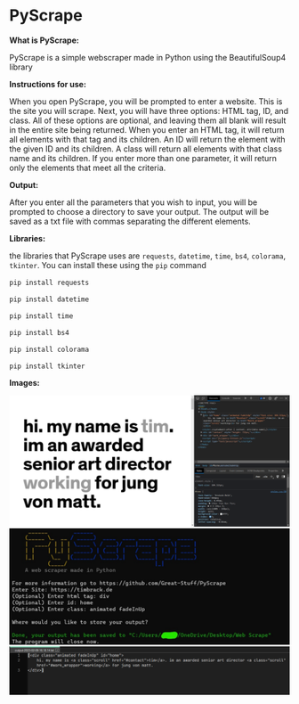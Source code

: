 # PyScrape

<strong>What is PyScrape:</strong>

PyScrape is a simple webscraper made in Python using the BeautifulSoup4 library


<strong>Instructions for use:</strong>

When you open PyScrape, you will be prompted to enter a website. This is the site you will scrape. Next, you will have three options: HTML tag, ID, and class. All of these options are optional, and leaving them all blank will result in the entire site being returned. When you enter an HTML tag, it will return all elements with that tag and its children. An ID will return the element with the given ID and its children. A class will return all elements with that class name and its children. If you enter more than one parameter, it will return only the elements that meet all the criteria.

<strong>Output:</strong>

After you enter all the parameters that you wish to input, you will be prompted to choose a directory to save your output. The output will be saved as a txt file with commas separating the different elements.

<strong>Libraries:</strong>

the libraries that PyScrape uses are `requests`, `datetime`, `time`, `bs4`, `colorama`, `tkinter`. You can install these using the `pip` command 
```poweshell
pip install requests
```
```poweshell
pip install datetime
```
```poweshell
pip install time
```
```poweshell
pip install bs4
```
```poweshell
pip install colorama
```
```poweshell
pip install tkinter
```

<strong>Images: </strong>

<img src="pictures/Site Example.png" alt="Website with inspect console open">

<img src="pictures/Web Scrape Example.jpg" alt="PyScrape console axample">

<img src="pictures/Output Example.png" alt="Content of the div of the website">
